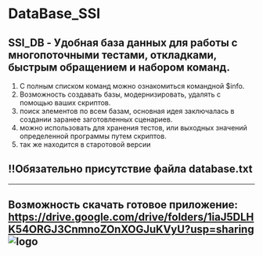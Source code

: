 # DataBase_SSI
SSI_DB - Удобная база данных для работы с многопоточными тестами, откладками, быстрым обращением и набором команд.
-----------------
1) С полным списком команд можно ознакомиться командной $info.
2) Возможность создавать базы, модернизировать, удалять с помощью ваших скриптов.
3) поиск элементов по всем базам, основная идея заключалась в создании заранее заготовленных сценариев.
4) можно использовать для хранения тестов, или выходных значений определенной программы путем скриптов.
5) так же находится в старотовой версии
## !!Обязательно присутствие файла database.txt
----------------
Возможность скачать готовое приложение: https://drive.google.com/drive/folders/1iaJ5DLHK54ORGJ3CnmnoZOnXOGJuKVyU?usp=sharing
![logo](https://user-images.githubusercontent.com/92841151/149747129-d16c37c8-d796-406b-be75-9b6eb75cefe6.png)
----------------
